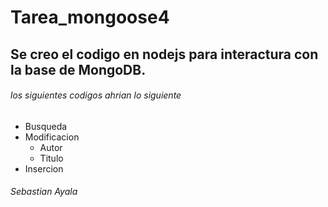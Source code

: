 # Tarea_mongoose4

## Se creo el codigo en nodejs para interactura con la base de MongoDB. 
###### los siguientes codigos ahrian lo siguiente
- Busqueda
- Modificacion
  - Autor
  - Titulo
- Insercion

###### Sebastian Ayala

